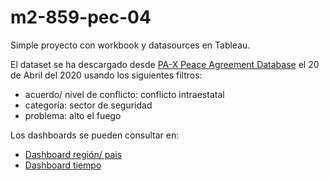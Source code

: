 # m2-859-pec-04

Simple proyecto con workbook y datasources en Tableau.

El dataset se ha descargado desde [ PA-X Peace Agreement Database](https://www.peaceagreements.org/) el 20 de Abril del 2020 usando los siguientes filtros:

* acuerdo/ nivel de conflicto: conflicto intraestatal
* categoría: sector de seguridad
* problema: alto el fuego 

Los dashboards se pueden consultar en:

* [Dashboard región/ pais](https://public.tableau.com/profile/javier4078#!/vizhome/Book_acuerdos/Dashboardreginpais)
* [Dashboard tiempo](https://public.tableau.com/profile/javier4078#!/vizhome/Book_acuerdos/Dashboardtiempo)

